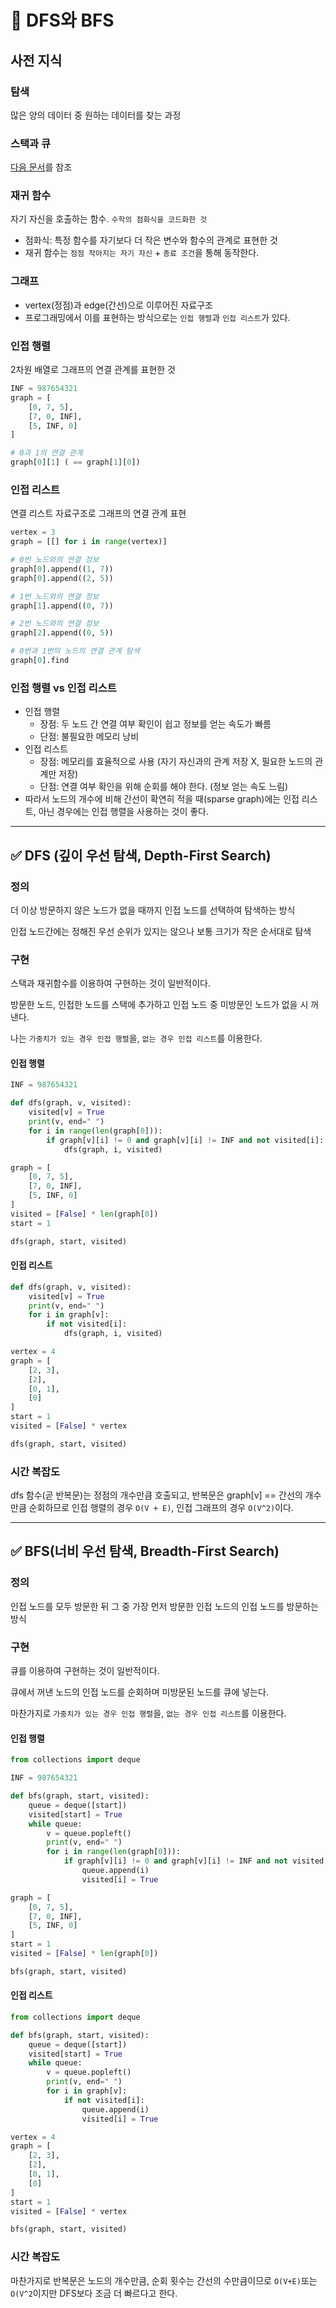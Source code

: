 
# 🔱 DFS와 BFS

## 사전 지식

### 탐색
많은 양의 데이터 중 원하는 데이터를 찾는 과정

### 스택과 큐
[다음 문서](../data-structure/stack-queue.md)를 참조

### 재귀 함수
자기 자신을 호출하는 함수. `수학의 점화식을 코드화한 것`
- 점화식: 특정 함수를 자기보다 더 작은 변수와 함수의 관계로 표현한 것
- 재귀 함수는 `점점 작아지는 자기 자신` + `종료 조건`을 통해 동작한다.

### 그래프
- vertex(정점)과 edge(간선)으로 이루어진 자료구조
- 프로그래밍에서 이를 표현하는 방식으로는 `인접 행렬`과 `인접 리스트`가 있다.

### 인접 행렬
2차원 배열로 그래프의 연결 관계를 표현한 것
```python
INF = 987654321
graph = [
	[0, 7, 5],
	[7, 0, INF],
	[5, INF, 0]
]

# 0과 1의 연결 관계
graph[0][1] ( == graph[1][0])
```

### 인접 리스트
연결 리스트 자료구조로 그래프의 연결 관계 표현
```python
vertex = 3
graph = [[] for i in range(vertex)]

# 0번 노드와의 연결 정보
graph[0].append((1, 7))
graph[0].append((2, 5))

# 1번 노드와의 연결 정보
graph[1].append((0, 7))

# 2번 노드와의 연결 정보
graph[2].append((0, 5))

# 0번과 1번의 노드의 연결 관계 탐색
graph[0].find
```

### 인접 행렬 vs 인접 리스트

- 인접 행렬
    - 장점: 두 노드 간 연결 여부 확인이 쉽고 정보를 얻는 속도가 빠름
    - 단점: 불필요한 메모리 낭비
- 인접 리스트
    - 장점: 메모리를 효율적으로 사용 (자기 자신과의 관계 저장 X, 필요한 노드의 관계만 저장)
    - 단점: 연결 여부 확인을 위해 순회를 해야 한다. (정보 얻는 속도 느림)
- 따라서 노드의 개수에 비해 간선이 확연히 적을 때(sparse graph)에는 인접 리스트, 아닌 경우에는 인접 행렬을 사용하는 것이 좋다.

---

## ✅ DFS (깊이 우선 탐색, Depth-First Search)

### 정의

더 이상 방문하지 않은 노드가 없을 때까지 인접 노드를 선택하여 탐색하는 방식

인접 노드간에는 정해진 우선 순위가 있지는 않으나 보통 크기가 작은 순서대로 탐색

### 구현

스택과 재귀함수를 이용하여 구현하는 것이 일반적이다.

방문한 노드, 인접한 노드를 스택에 추가하고 인접 노드 중 미방문인 노드가 없을 시 꺼낸다.

나는 `가중치가 있는 경우 인접 행렬`을, `없는 경우 인접 리스트`를 이용한다.

#### 인접 행렬

```python
INF = 987654321

def dfs(graph, v, visited):
    visited[v] = True
    print(v, end=" ")
    for i in range(len(graph[0])):
        if graph[v][i] != 0 and graph[v][i] != INF and not visited[i]:
            dfs(graph, i, visited)

graph = [
    [0, 7, 5],
    [7, 0, INF],
    [5, INF, 0]
]
visited = [False] * len(graph[0])
start = 1

dfs(graph, start, visited)

```

#### 인접 리스트

```python
def dfs(graph, v, visited):
    visited[v] = True
    print(v, end=" ")
    for i in graph[v]:
        if not visited[i]:
            dfs(graph, i, visited)

vertex = 4
graph = [
    [2, 3],
    [2],
    [0, 1],
    [0]
]
start = 1
visited = [False] * vertex

dfs(graph, start, visited)
```

### 시간 복잡도

dfs 함수(곧 반복문)는 정점의 개수만큼 호출되고, 반복문은 graph[v] == 간선의 개수만큼 순회하므로 인접 행렬의 경우 `O(V + E)`, 인접 그래프의 경우 `O(V^2)`이다.

---

## ✅ BFS(너비 우선 탐색, Breadth-First Search)

### 정의

인접 노드를 모두 방문한 뒤 그 중 가장 먼저 방문한 인접 노드의 인접 노드를 방문하는 방식

### 구현

큐를 이용하여 구현하는 것이 일반적이다.

큐에서 꺼낸 노드의 인접 노드를 순회하며 미방문된 노드를 큐에 넣는다.

마찬가지로 `가중치가 있는 경우 인접 행렬`을, `없는 경우 인접 리스트`를 이용한다.

#### 인접 행렬

```python
from collections import deque

INF = 987654321

def bfs(graph, start, visited):
    queue = deque([start])
    visited[start] = True
    while queue:
        v = queue.popleft()
        print(v, end=" ")
        for i in range(len(graph[0])):
            if graph[v][i] != 0 and graph[v][i] != INF and not visited[i]:
                queue.append(i)
                visited[i] = True

graph = [
    [0, 7, 5],
    [7, 0, INF],
    [5, INF, 0]
]
start = 1
visited = [False] * len(graph[0])

bfs(graph, start, visited)

```

#### 인접 리스트

```python
from collections import deque

def bfs(graph, start, visited):
    queue = deque([start])
    visited[start] = True
    while queue:
        v = queue.popleft()
        print(v, end=" ")
        for i in graph[v]:
            if not visited[i]:
                queue.append(i)
                visited[i] = True

vertex = 4
graph = [
    [2, 3],
    [2],
    [0, 1],
    [0]
]
start = 1
visited = [False] * vertex

bfs(graph, start, visited)

```

### 시간 복잡도

마찬가지로 반복문은 노드의 개수만큼, 순회 횟수는 간선의 수만큼이므로 `O(V+E)`또는 `O(V^2`이지만 DFS보다 조금 더 빠르다고 한다.
